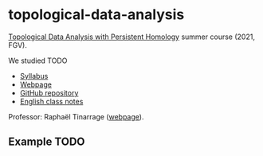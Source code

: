 # topological-data-analysis

[Topological Data Analysis with Persistent Homology](https://emap.fgv.br/sites/emap.fgv.br/files/ementa_topological_data_analysis_-_theoretical_foundations_and_applicati.pdf) summer course (2021, FGV).

We studied TODO

- [Syllabus](https://emap.fgv.br/sites/emap.fgv.br/files/ementa_topological_data_analysis_-_theoretical_foundations_and_applicati.pdf)
- [Webpage](https://raphaeltinarrage.github.io/EMAp.html)
- [GitHub repository](https://github.com/raphaeltinarrage/EMAp)
- [English class notes](https://raphaeltinarrage.github.io/files/EMAp/SummerCourseTDA.pdf)

Professor: Raphaël Tinarrage ([webpage](https://raphaeltinarrage.github.io/)).

## Example TODO
